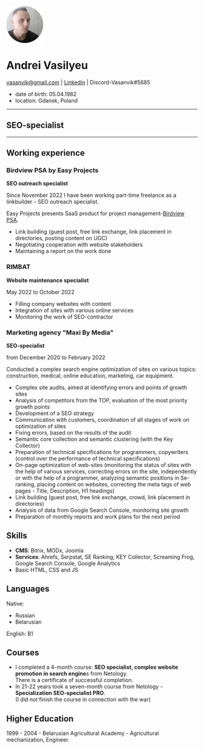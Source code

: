 ![Vasanvik](image/Vasanvik.jpg)
# Andrei Vasilyeu
vasanvik@gmail.com | [Linkedin](https://www.linkedin.com/in/andrei-vasilyev/) | Discord-Vasanvik#5685  
* date of birth: 05.04.1982
* location: Gdansk, Poland

_____________
## SEO-specialist
_____________
<h2>Working experience</h2>
<h3>Birdview PSA by Easy Projects</h3> 
 <p><b>SEO outreach specialist</b></p>
 <p>Since November 2022 I have been working  part-time freelance as a linkbuilder - SEO outreach specialist.<br></p>
 <p>Easy Projects presents SaaS product for project management-<a href="https://birdviewpsa.com/">Birdview PSA</a>.</p>
 <ul>
 <li>Link building (guest post, free link exchange, link placement in directories, posting content on UGC)</li>
 <li>Negotiating cooperation with website stakeholders</li>
 <li>Maintaining a report on the work done</li>
</ul>
<h3>RIMBAT</h3>
 <p><b>Website maintenance specialist</b></p>  
 <p>May 2022 to October 2022</p> 
 <ul>
 <li>Filling company websites with content</li>
 <li>Integration of sites with various online services</li>
 <li>Monitoring the work of SEO-contractor</li>
 </ul>
 <h3>Marketing agency "Maxi By Media"</h3>
 <p><b>SEO-specialist</b></p> 
 <p>from December 2020 to February 2022</p>  
 <p>Conducted a complex search engine optimization of sites on various topics: construction, medical, online education, marketing, car equipment.</p>
 <ul>
 <li>Complex site audits, aimed at identifying errors and points of growth sites</li>
 <li>Analysis of competitors from the TOP, evaluation of the most priority growth points</li>
 <li>Development of a SEO strategy</li>
 <li>Communication with customers, coordination of all stages of work on optimization of sites</li>
 <li>Fixing errors, based on the results of the audit</li>
 <li>Semantic core collection and semantic clustering (with the Key Collector)</li>
 <li>Preparation of technical specifications for programmers, copywriters (control over the performance of technical specifications)</li>
 <li>On-page optimization of web-sites (monitoring the status of sites with the help of various services, correcting errors on the site, independently or with the help of a programmer, analyzing semantic positions in Se-ranking, placing content on websites, correcting the meta tags of web pages - Title, Description, H1         headings)</li>
 <li>Link building (guest post, free link exchange, crowd, link placement in directories)</li>
 <li>Analysis of data from Google Search Console, monitoring site growth</li>
 <li>Preparation of monthly reports and work plans for the next period</li>
 </ul>
 <h2>Skills</h2>
 <ul>
 <li><b>CMS</b>: Bitrix, MODx, Joomla</li>
 <li><b>Services</b>: Ahrefs, Serpstat, SE Ranking, KEY Collector, Screaming Frog, Google Search Console, Google Analytics</li>
 <li>Basic HTML, CSS and JS</li>
 </ul>
 <h2>Languages</h2>
 <p>Native:</p>
 <ul>
 <li>Russian</li>
 <li>Belarusian</li>
 </ul>
 <p>English: B1</p>
 <h2>Courses</h2>
 <ul>
 <li>I completed a 4-month course: <b>SEO specialist, complex website promotion in search engine</b>s from Netology.<br>
  There is a certificate of successful completion.</li>
  <li>In 21-22 years took a seven-month course from Netology - <b>Specialization SEO-specialist PRO</b>.<br>
   (I did not finish the course in connection with the war)</li>
 </ul>
 <h2>Higher Education</h2>
 <p>1999 - 2004 - Belarusian Agricultural Academy - Agricultural mechanization, Engineer.</p> 

